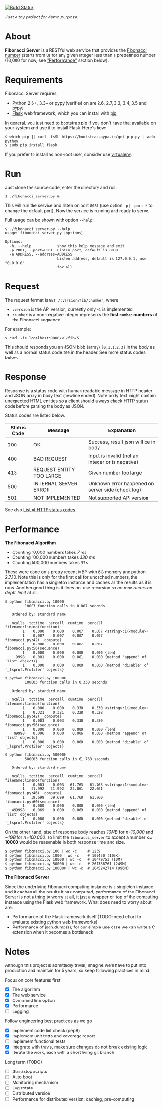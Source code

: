 [![Build Status](https://travis-ci.org/ymattw/fibonacci-server.svg?branch=master)](https://travis-ci.org/ymattw/fibonacci-server)

_Just a toy project for demo purpose._

# About

**Fibonacci Server** is a RESTful web service that provides the [Fibonacci
number](https://en.wikipedia.org/wiki/Fibonacci_number) (starts from 0) for any
given integer less than a predefined number (10,000 for now, see
["Performance"](#performance) section below).

# Requirements

Fibonacci Server requires

- Python 2.6+, 3.3+ or pypy (verified on are 2.6, 2.7, 3.3, 3.4, 3.5 and pypy)
- [Flask](http://flask.pocoo.org/) web framework, which you can install with
  [pip](https://pip.pypa.io/en/stable/)

In general, you just need to bootstrap pip if you don't have that available on
your system and use it to install Flask.  Here's how:

```
$ which pip || curl -fsSL https://bootstrap.pypa.io/get-pip.py | sudo python
$ sudo pip install flask
```

If you prefer to install as non-root user, consider use
[virtualenv](http://docs.python-guide.org/en/latest/dev/virtualenvs/).

# Run

Just clone the source code, enter the directory and run:

```
$ ./fibonacci_server.py &
```

This will run the service and listen on port `8080` (use option `-p|--port N`
to change the default port). Now the service is running and ready to serve.

Full usage can be shown with option `--help`:

```
$ ./fibonacci_server.py --help
Usage: fibonacci_server.py [options]

Options:
  -h, --help            show this help message and exit
  -p PORT, --port=PORT  Listen port, default is 8080
  -a ADDRESS, --address=ADDRESS
                        Listen address, default is 127.0.0.1, use "0.0.0.0"
                        for all
```

# Request

The request format is `GET /:version/fib/:number`, where

- `:version` is the API version, currently only `v1` is implemented
- `:number` is a non-negative integer represents the **first `number` numbers**
  of the Fibonacci sequence

For example:

```
$ curl -is localhost:8080/v1/fib/5
```

This should responds you an JSON blob (array) `[0,1,1,2,3]` in the body as well
as a normal status code `200` in the header.  See more status codes below.

# Response

Response is a status code with human readable message in HTTP header and JSON
array in body text (newline ended).  Note body text might contain unexpected
HTML entities so a client should always check HTTP status code before parsing
the body as JSON.

Status codes are listed below.

| Status Code   | Message                  | Explanation                                       |
| ------------- | ------------------------ | ------------------------------------------------- |
| 200           | OK                       | Success, result json will be in body              |
| 400           | BAD REQUEST              | Input is invalid (not an integer or is negative)  |
| 413           | REQUEST ENTITY TOO LARGE | Given number too large                            |
| 500           | INTERNAL SERVER ERROR    | Unknown error happened on server side (check log) |
| 501           | NOT IMPLEMENTED          | Not supported API version                         |

See also [List of HTTP status codes](https://en.wikipedia.org/wiki/List_of_HTTP_status_codes).

# Performance

**The Fibonacci Algorithm**

- Counting 10,000 numbers takes _7 ms_
- Counting 100,000 numbers takes _330 ms_
- Counting 500,000 numbers takes _61 s_

These were done on a pretty recent MBP with 8G memory and python 2.7.10.  Note
this is only for the first call for uncached numbers, the implementation has
a singleton instance and caches all the results as it is runs.  Another good
thing is it does not use recursion so _no max recursion depth limit_ at all.

```
$ python fibonacci.py 10000
         10003 function calls in 0.007 seconds

   Ordered by: standard name

   ncalls  tottime  percall  cumtime  percall filename:lineno(function)
        1    0.000    0.000    0.007    0.007 <string>:1(<module>)
        1    0.007    0.007    0.007    0.007 fibonacci.py:42(__compute)
        1    0.000    0.000    0.007    0.007 fibonacci.py:56(sequence)
        1    0.000    0.000    0.000    0.000 {len}
     9998    0.001    0.000    0.001    0.000 {method 'append' of 'list' objects}
        1    0.000    0.000    0.000    0.000 {method 'disable' of '_lsprof.Profiler' objects}

$ python fibonacci.py 100000
         100003 function calls in 0.330 seconds

   Ordered by: standard name

   ncalls  tottime  percall  cumtime  percall filename:lineno(function)
        1    0.000    0.000    0.330    0.330 <string>:1(<module>)
        1    0.321    0.321    0.328    0.328 fibonacci.py:42(__compute)
        1    0.003    0.003    0.330    0.330 fibonacci.py:56(sequence)
        1    0.000    0.000    0.000    0.000 {len}
    99998    0.006    0.000    0.006    0.000 {method 'append' of 'list' objects}
        1    0.000    0.000    0.000    0.000 {method 'disable' of '_lsprof.Profiler' objects}

$ python fibonacci.py 500000
         500003 function calls in 61.763 seconds

   Ordered by: standard name

   ncalls  tottime  percall  cumtime  percall filename:lineno(function)
        1    0.003    0.003   61.763   61.763 <string>:1(<module>)
        1   21.992   21.992   22.061   22.061 fibonacci.py:46(__compute)
        1   39.699   39.699   61.760   61.760 fibonacci.py:60(sequence)
        1    0.000    0.000    0.000    0.000 {len}
   499998    0.069    0.000    0.069    0.000 {method 'append' of 'list' objects}
        1    0.000    0.000    0.000    0.000 {method 'disable' of '_lsprof.Profiler' objects}
```

On the other hand, size of response body reaches _10MB_ for _n=10,000_ and
_~1GB_ for _n=100,000_, so limit the `fibonacci_server` to accept a number **<=
10000** would be reasonable in both response time and size.

```
$ python fibonacci.py 100 | wc -c     # 1259
$ python fibonacci.py 1000 | wc -c    # 107450 (105K)
$ python fibonacci.py 10000 | wc -c   # 10479753 (10M)
$ python fibonacci.py 50000 | wc -c   # 261386761 (249M)
$ python fibonacci.py 100000 | wc -c  # 1045242714 (996M)
```

**The Fibonacci Server**

Since the underlying Fibonacci computing instance is a singleton instance and
it caches all the results it has computed, performance of the Fibonacci Server
is not a thing to worry at all, it just a wrapper on top of the computing
instance using the Flask web framework.  What does need to worry about are:

- Performance of the Flask framework itself (TODO: need effort to evaluate
  existing python web frameworks)
- Performance of json.dumps(), for our simple use case we can write
  a C extension when it becomes a bottleneck

# Notes

Although this project is admittedly trivial, imagine we'll have to put into
production and maintain for 5 years, so keep following practices in mind:

Focus on core features first

- [X] The algorithm
- [X] The web service
- [X] Command line option
- [X] Performance
- [ ] Logging

Follow engineering best practices as we go

- [X] Implement code lint check (pep8)
- [X] Implement unit tests and coverage report
- [ ] Implement functional tests
- [X] Integrate with travis, make sure changes do not break existing logic
- [X] Iterate the work, each with a short living git branch

Long term (TODO)

- [ ] Start/stop scripts
- [ ] Auto boot
- [ ] Monitoring mechanism
- [ ] Log rotate
- [ ] Distributed version
- [ ] Performance for distributed version: caching, pre-computing
